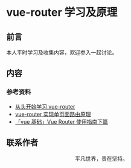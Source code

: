 # vue-router 学习及原理

## 前言

本人平时学习及收集内容，欢迎参入一起讨论。

## 内容

### 参考资料

- [从头开始学习 vue-router](https://github.com/ljianshu/Blog/issues/39)
- [vue-router 实现单页面路由原理](https://zhang122622623.github.io/2018/03/14/vue-router%E5%AE%9E%E7%8E%B0%E5%8D%95%E9%A1%B5%E9%9D%A2%E8%B7%AF%E7%94%B1%E5%8E%9F%E7%90%86/)
- [「vue 基础」Vue Router 使用指南下篇](https://mp.weixin.qq.com/s/wiuIwybeSEUjxw-WN_Fm6A)

## 联系作者

<div align="center">
    <p>
        平凡世界，贵在坚持。
    </p>
    <img :src="$withBase('/about/contact.png')" />
</div>
